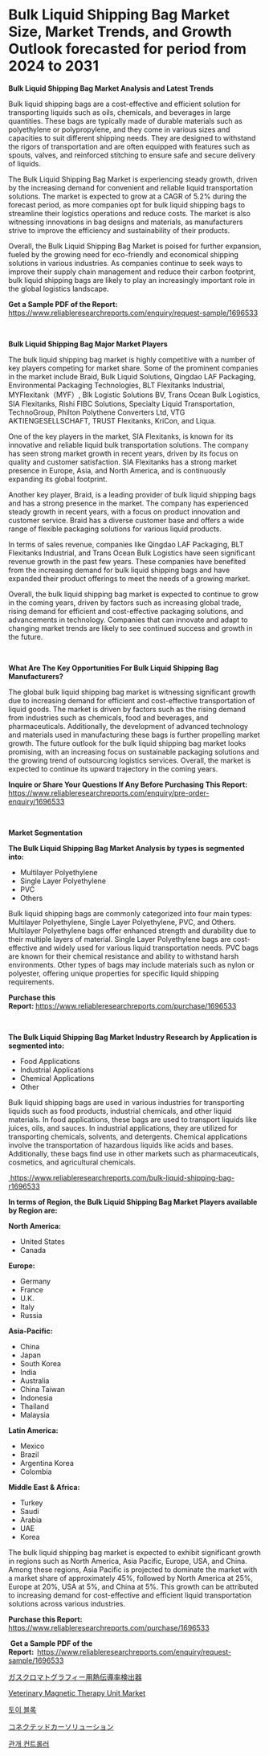 <p><h1>Bulk Liquid Shipping Bag Market Size, Market Trends, and Growth Outlook forecasted for period from 2024 to 2031</h1></p><p><strong>Bulk Liquid Shipping Bag Market Analysis and Latest Trends</strong></p>
<p><p>Bulk liquid shipping bags are a cost-effective and efficient solution for transporting liquids such as oils, chemicals, and beverages in large quantities. These bags are typically made of durable materials such as polyethylene or polypropylene, and they come in various sizes and capacities to suit different shipping needs. They are designed to withstand the rigors of transportation and are often equipped with features such as spouts, valves, and reinforced stitching to ensure safe and secure delivery of liquids.</p><p>The Bulk Liquid Shipping Bag Market is experiencing steady growth, driven by the increasing demand for convenient and reliable liquid transportation solutions. The market is expected to grow at a CAGR of 5.2% during the forecast period, as more companies opt for bulk liquid shipping bags to streamline their logistics operations and reduce costs. The market is also witnessing innovations in bag designs and materials, as manufacturers strive to improve the efficiency and sustainability of their products.</p><p>Overall, the Bulk Liquid Shipping Bag Market is poised for further expansion, fueled by the growing need for eco-friendly and economical shipping solutions in various industries. As companies continue to seek ways to improve their supply chain management and reduce their carbon footprint, bulk liquid shipping bags are likely to play an increasingly important role in the global logistics landscape.</p></p>
<p><strong>Get a Sample PDF of the Report:&nbsp;</strong> <a href="https://www.reliableresearchreports.com/enquiry/request-sample/1696533">https://www.reliableresearchreports.com/enquiry/request-sample/1696533</a></p>
<p>&nbsp;</p>
<p><strong>Bulk Liquid Shipping Bag Major Market Players</strong></p>
<p><p>The bulk liquid shipping bag market is highly competitive with a number of key players competing for market share. Some of the prominent companies in the market include Braid, Bulk Liquid Solutions, Qingdao LAF Packaging, Environmental Packaging Technologies, BLT Flexitanks Industrial, MYFlexitank（MYF）, Blk Logistic Solutions BV, Trans Ocean Bulk Logistics, SIA Flexitanks, Rishi FIBC Solutions, Specialty Liquid Transportation, TechnoGroup, Philton Polythene Converters Ltd, VTG AKTIENGESELLSCHAFT, TRUST Flexitanks, KriCon, and Liqua.</p><p>One of the key players in the market, SIA Flexitanks, is known for its innovative and reliable liquid bulk transportation solutions. The company has seen strong market growth in recent years, driven by its focus on quality and customer satisfaction. SIA Flexitanks has a strong market presence in Europe, Asia, and North America, and is continuously expanding its global footprint.</p><p>Another key player, Braid, is a leading provider of bulk liquid shipping bags and has a strong presence in the market. The company has experienced steady growth in recent years, with a focus on product innovation and customer service. Braid has a diverse customer base and offers a wide range of flexible packaging solutions for various liquid products.</p><p>In terms of sales revenue, companies like Qingdao LAF Packaging, BLT Flexitanks Industrial, and Trans Ocean Bulk Logistics have seen significant revenue growth in the past few years. These companies have benefited from the increasing demand for bulk liquid shipping bags and have expanded their product offerings to meet the needs of a growing market.</p><p>Overall, the bulk liquid shipping bag market is expected to continue to grow in the coming years, driven by factors such as increasing global trade, rising demand for efficient and cost-effective packaging solutions, and advancements in technology. Companies that can innovate and adapt to changing market trends are likely to see continued success and growth in the future.</p></p>
<p>&nbsp;</p>
<p><strong>What Are The Key Opportunities For Bulk Liquid Shipping Bag Manufacturers?</strong></p>
<p><p>The global bulk liquid shipping bag market is witnessing significant growth due to increasing demand for efficient and cost-effective transportation of liquid goods. The market is driven by factors such as the rising demand from industries such as chemicals, food and beverages, and pharmaceuticals. Additionally, the development of advanced technology and materials used in manufacturing these bags is further propelling market growth. The future outlook for the bulk liquid shipping bag market looks promising, with an increasing focus on sustainable packaging solutions and the growing trend of outsourcing logistics services. Overall, the market is expected to continue its upward trajectory in the coming years.</p></p>
<p><strong>Inquire or Share Your Questions If Any Before Purchasing This Report:</strong> <a href="https://www.reliableresearchreports.com/enquiry/pre-order-enquiry/1696533">https://www.reliableresearchreports.com/enquiry/pre-order-enquiry/1696533</a></p>
<p>&nbsp;</p>
<p><strong>Market Segmentation</strong></p>
<p><strong>The Bulk Liquid Shipping Bag Market Analysis by types is segmented into:</strong></p>
<p><ul><li>Multilayer Polyethylene</li><li>Single Layer Polyethylene</li><li>PVC</li><li>Others</li></ul></p>
<p><p>Bulk liquid shipping bags are commonly categorized into four main types: Multilayer Polyethylene, Single Layer Polyethylene, PVC, and Others. Multilayer Polyethylene bags offer enhanced strength and durability due to their multiple layers of material. Single Layer Polyethylene bags are cost-effective and widely used for various liquid transportation needs. PVC bags are known for their chemical resistance and ability to withstand harsh environments. Other types of bags may include materials such as nylon or polyester, offering unique properties for specific liquid shipping requirements.</p></p>
<p><strong>Purchase this Report:&nbsp;</strong><a href="https://www.reliableresearchreports.com/purchase/1696533">https://www.reliableresearchreports.com/purchase/1696533</a></p>
<p>&nbsp;</p>
<p><strong>The Bulk Liquid Shipping Bag Market Industry Research by Application is segmented into:</strong></p>
<p><ul><li>Food Applications</li><li>Industrial Applications</li><li>Chemical Applications</li><li>Other</li></ul></p>
<p><p>Bulk liquid shipping bags are used in various industries for transporting liquids such as food products, industrial chemicals, and other liquid materials. In food applications, these bags are used to transport liquids like juices, oils, and sauces. In industrial applications, they are utilized for transporting chemicals, solvents, and detergents. Chemical applications involve the transportation of hazardous liquids like acids and bases. Additionally, these bags find use in other markets such as pharmaceuticals, cosmetics, and agricultural chemicals.</p></p>
<p><a href="https://www.reliableresearchreports.com/bulk-liquid-shipping-bag-r1696533">&nbsp;https://www.reliableresearchreports.com/bulk-liquid-shipping-bag-r1696533</a></p>
<p><strong>In terms of Region, the Bulk Liquid Shipping Bag Market Players available by Region are:</strong></p>
<p>
    <p> <strong> North America: </strong>
        <ul>
            <li>United States</li>
            <li>Canada</li>
        </ul>
        </p> 
    <p> <strong> Europe: </strong>
        <ul>
            <li>Germany</li>
            <li>France</li>
            <li>U.K.</li>
            <li>Italy</li>
            <li>Russia</li>
        </ul>
        </p> 
    <p> <strong> Asia-Pacific: </strong>
        <ul>
            <li>China</li>
            <li>Japan</li>
            <li>South Korea</li>
            <li>India</li>
            <li>Australia</li>
            <li>China Taiwan</li>
            <li>Indonesia</li>
            <li>Thailand</li>
            <li>Malaysia</li>
        </ul>
        </p> 
    <p> <strong> Latin America: </strong>
        <ul>
            <li>Mexico</li>
            <li>Brazil</li>
            <li>Argentina Korea</li>
            <li>Colombia</li>
        </ul>
        </p> 
    <p> <strong> Middle East & Africa: </strong>
        <ul>
            <li>Turkey</li>
            <li>Saudi</li>
            <li>Arabia</li>
            <li>UAE</li>
            <li>Korea</li>
        </ul>
    </p>
    </p>
<p><p>The bulk liquid shipping bag market is expected to exhibit significant growth in regions such as North America, Asia Pacific, Europe, USA, and China. Among these regions, Asia Pacific is projected to dominate the market with a market share of approximately 45%, followed by North America at 25%, Europe at 20%, USA at 5%, and China at 5%. This growth can be attributed to increasing demand for cost-effective and efficient liquid transportation solutions across various industries.</p></p>
<p><strong>Purchase this Report: </strong><a href="https://www.reliableresearchreports.com/purchase/1696533">https://www.reliableresearchreports.com/purchase/1696533</a></p>
<p>&nbsp;<strong>Get a Sample PDF of the Report:&nbsp;&nbsp;</strong><a href="https://www.reliableresearchreports.com/enquiry/request-sample/1696533">https://www.reliableresearchreports.com/enquiry/request-sample/1696533</a></p>
<p><strong></strong></p>
<p><p><a href="https://medium.com/@eugenethompson65/%E3%82%AC%E3%82%B9%E3%82%AF%E3%83%AD%E3%83%9E%E3%83%88%E3%82%B0%E3%83%A9%E3%83%95%E3%82%A3%E3%83%BC%E3%81%AE%E3%81%9F%E3%82%81%E3%81%AE%E7%86%B1%E4%BC%9D%E5%B0%8E%E5%BA%A6%E6%A4%9C%E5%87%BA%E5%99%A8%E3%81%AE%E5%B8%82%E5%A0%B4%E3%82%B7%E3%82%A7%E3%82%A2%E3%81%AE%E9%80%B2%E5%8C%96%E3%81%A8%E5%B8%82%E5%A0%B4%E6%88%90%E9%95%B7%E3%83%88%E3%83%AC%E3%83%B3%E3%83%89-2024%E5%B9%B4%E3%81%8B%E3%82%892031%E5%B9%B4%E3%81%BE%E3%81%A7-5f59b9f12cba">ガスクロマトグラフィー用熱伝導率検出器</a></p><p><a href="https://www.linkedin.com/pulse/veterinary-magnetic-therapy-unit-market-size-trends-growth-6ugze?trackingId=Lg4va%2FxsW8Uqv%2BXlJup13g%3D%3D">Veterinary Magnetic Therapy Unit Market</a></p><p><a href="https://medium.com/@fosterfahey1971/%EC%9E%A5%EB%82%9C%EA%B0%90-%EB%B8%94%EB%A1%9D-%EC%8B%9C%EC%9E%A5-%EA%B7%9C%EB%AA%A8-cagr-%ED%8A%B8%EB%A0%8C%EB%93%9C-2024-2030-76c6d045ec76">토이 블록</a></p><p><a href="https://medium.com/@candiceveum_27405/%E9%80%A3%E6%90%BA%E8%BB%8A%E3%82%BD%E3%83%AA%E3%83%A5%E3%83%BC%E3%82%B7%E3%83%A7%E3%83%B3%E5%B8%82%E5%A0%B4%E3%81%AE%E8%A6%8F%E6%A8%A1-cagr-%E3%83%88%E3%83%AC%E3%83%B3%E3%83%89-2024-2030-cd2c37ee55cb">コネクテッドカーソリューション</a></p><p><a href="https://medium.com/@matthiasdkins856/%EC%A0%95%EC%9B%90-%EA%B4%80%EC%88%98-%EC%BB%A8%ED%8A%B8%EB%A1%A4%EB%9F%AC-%EC%8B%9C%EC%9E%A5-%EC%A7%80%ED%91%9C-%ED%95%B4%EC%84%9D-%EC%8B%9C%EC%9E%A5-%EC%A0%90%EC%9C%A0%EC%9C%A8-%ED%8A%B8%EB%A0%8C%EB%93%9C-%EB%B0%8F-%EC%84%B1%EC%9E%A5-%ED%8C%A8%ED%84%B4-ae9da2697fc8">관개 컨트롤러</a></p></p>